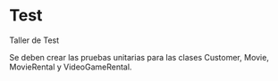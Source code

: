 # Test
Taller de Test

Se deben crear las pruebas unitarias para las clases Customer, Movie, MovieRental y VideoGameRental.


